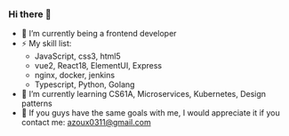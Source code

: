 ### Hi there 👋

<!--
**Mercury-x/Mercury-x** is a ✨ _special_ ✨ repository because its `README.md` (this file) appears on your GitHub profile.

Here are some ideas to get you started:

- 🔭 I’m currently working on ...
- 🌱 I’m currently learning ...
- 👯 I’m looking to collaborate on ...
- 🤔 I’m looking for help with ...
- 💬 Ask me about ...
- 📫 How to reach me: ...
- 😄 Pronouns: ...
- ⚡ Fun fact: ...
-->
- 🔭 I’m currently being a frontend developer
- ⚡ My skill list: 
  - JavaScript, css3, html5
  - vue2, React18, ElementUI, Express
  - nginx, docker, jenkins
  - Typescript, Python, Golang
- 🌱 I’m currently learning CS61A, Microservices, Kubernetes, Design patterns
- 💬 If you guys have the same goals with me, I would appreciate it if you contact me: azoux0311@gmail.com
